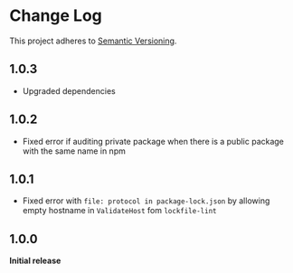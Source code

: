 # Change Log

This project adheres to [Semantic Versioning](http://semver.org/).

## 1.0.3

- Upgraded dependencies

## 1.0.2

- Fixed error if auditing private package when there is a public package with the same name in npm

## 1.0.1

- Fixed error with `file: protocol in package-lock.json` by allowing empty hostname in `ValidateHost` fom `lockfile-lint`

## 1.0.0

**Initial release**
